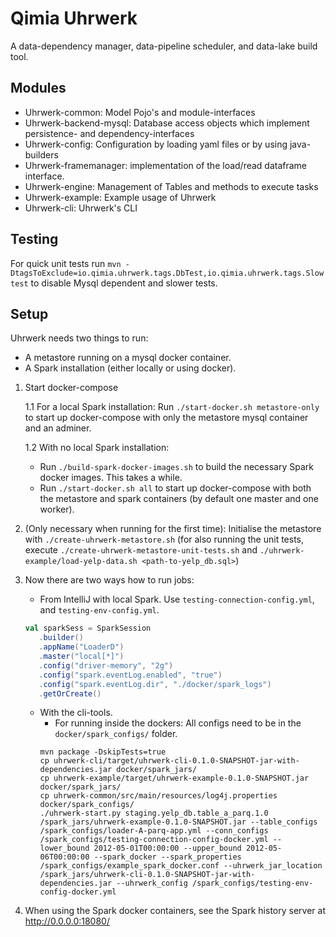 # Qimia Uhrwerk
A data-dependency manager, data-pipeline scheduler, and data-lake build tool.

## Modules

- Uhrwerk-common: Model Pojo's and module-interfaces
- Uhrwerk-backend-mysql: Database access objects which implement persistence- and dependency-interfaces
- Uhrwerk-config: Configuration by loading yaml files or by using java-builders
- Uhrwerk-framemanager: implementation of the load/read dataframe interface.
- Uhrwerk-engine: Management of Tables and methods to execute tasks
- Uhrwerk-example: Example usage of Uhrwerk
- Uhrwerk-cli: Uhrwerk's CLI

## Testing
For quick unit tests run `mvn -DtagsToExclude=io.qimia.uhrwerk.tags.DbTest,io.qimia.uhrwerk.tags.Slow test` to disable Mysql dependent and slower tests.

## Setup

Uhrwerk needs two things to run:
  * A metastore running on a mysql docker container.
  * A Spark installation (either locally or using docker).
  

1. Start docker-compose
  
    1.1 For a local Spark installation: Run `./start-docker.sh metastore-only` to start up docker-compose with only the metastore mysql container and an adminer. 
    
    1.2 With no local Spark installation: 
    * Run `./build-spark-docker-images.sh` to build the necessary Spark docker images. This takes a while.
    * Run `./start-docker.sh all` to start up docker-compose with both the metastore and spark containers (by default one master and one worker).

2. (Only necessary when running for the first time): Initialise the metastore with `./create-uhrwerk-metastore.sh` (for also running the unit tests, execute `./create-uhrwerk-metastore-unit-tests.sh` and `./uhrwerk-example/load-yelp-data.sh <path-to-yelp_db.sql>`)

3. Now there are two ways how to run jobs:
    * From IntelliJ with local Spark. Use `testing-connection-config.yml`, and `testing-env-config.yml`.
    ```scala
    val sparkSess = SparkSession
       .builder()
       .appName("LoaderD")
       .master("local[*]")
       .config("driver-memory", "2g")
       .config("spark.eventLog.enabled", "true")
       .config("spark.eventLog.dir", "./docker/spark_logs")
       .getOrCreate()
    ```
    * With the cli-tools.
      * For running inside the dockers:
      All configs need to be in the `docker/spark_configs/` folder.
      ```
      mvn package -DskipTests=true
      cp uhrwerk-cli/target/uhrwerk-cli-0.1.0-SNAPSHOT-jar-with-dependencies.jar docker/spark_jars/
      cp uhrwerk-example/target/uhrwerk-example-0.1.0-SNAPSHOT.jar docker/spark_jars/
      cp uhrwerk-common/src/main/resources/log4j.properties docker/spark_configs/
      ./uhrwerk-start.py staging.yelp_db.table_a_parq.1.0 /spark_jars/uhrwerk-example-0.1.0-SNAPSHOT.jar --table_configs /spark_configs/loader-A-parq-app.yml --conn_configs /spark_configs/testing-connection-config-docker.yml --lower_bound 2012-05-01T00:00:00 --upper_bound 2012-05-06T00:00:00 --spark_docker --spark_properties /spark_configs/example_spark_docker.conf --uhrwerk_jar_location /spark_jars/uhrwerk-cli-0.1.0-SNAPSHOT-jar-with-dependencies.jar --uhrwerk_config /spark_configs/testing-env-config-docker.yml
      ```
    
4. When using the Spark docker containers, see the Spark history server at http://0.0.0.0:18080/
